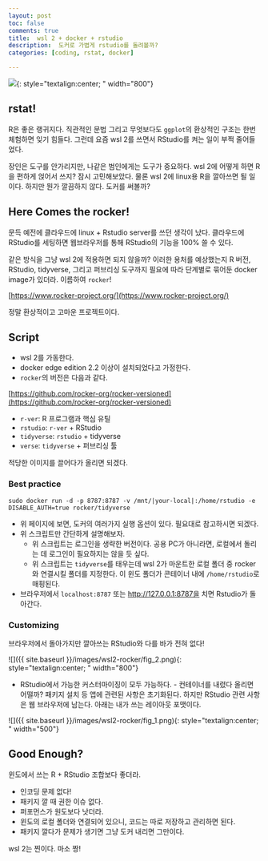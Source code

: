 ```yaml
---
layout: post
toc: false
comments: true
title:  wsl 2 + docker + rstudio 
description:  도커로 가볍게 rstudio를 돌려볼까? 
categories: [coding, rstat, docker]

---
```


![](https://www.codemotion.com/magazine/wp-content/uploads/2020/01/31518965950_460ff828ba_b_2f62655c94d0d2f5d51a75899b6f9280_2000-896x504.jpg){: style="textalign:center; " width="800"}


## rstat! 

R은 좋은 랭귀지다. 직관적인 문법 그리고 무엇보다도 `ggplot`의 환상적인 구조는 한번 체험하면 잊기 힘들다. 그런데 요즘 wsl 2를 쓰면서 RStudio를 켜는 일이 부쩍 줄어들었다. 

장인은 도구를 안가리지만, 나같은 범인에게는 도구가 중요하다. wsl 2에 어떻게 하면 R을 편하게 얹어서 쓰지? 잠시 고민해보았다. 
물론 wsl 2에 linux용 R을 깔아쓰면 될 일이다. 하지만 뭔가 깔끔하지 않다. 도커를 써볼까? 

## Here Comes the rocker! 

문득 예전에 클라우드에 linux + Rstudio server를 쓰던 생각이 났다. 클라우드에 RStudio를 세팅하면 웹브라우저를 통해 RStudio의 기능을 100% 쓸 수 있다. 

같은 방식을 그냥 wsl 2에 적용하면 되지 않을까? 이러한 용처를 예상했는지 R 버전, RStudio, tidyverse, 그리고 퍼브리싱 도구까지 필요에 따라 단계별로 묶어둔 docker image가 있더라. 이름하여 `rocker`!

[https://www.rocker-project.org/](https://www.rocker-project.org/)

정말 환상적이고 고마운 프로젝트이다. 

## Script 

- wsl 2를 가동한다. 
- docker edge edition 2.2 이상이 설치되었다고 가정한다. 
- `rocker`의 버전은 다음과 같다. 

[https://github.com/rocker-org/rocker-versioned](https://github.com/rocker-org/rocker-versioned)

- `r-ver`: R 프로그램과 핵심 유틸 
- `rstudio`: `r-ver` + RStudio 
- `tidyverse`: `rstudio` + tidyverse 
- `verse`: `tidyverse` + 퍼브리싱 툴 

적당한 이미지를 끌어다가 올리면 되겠다. 

### Best practice 

```shell
sudo docker run -d -p 8787:8787 -v /mnt/|your-local|:/home/rstudio -e DISABLE_AUTH=true rocker/tidyverse
```

- 위 페이지에 보면, 도커의 여러가지 실행 옵션이 있다. 필요대로 참고하시면 되겠다. 
- 위 스크립트만 간단하게 설명해보자. 
    - 위 스크립트는 로그인을 생략한 버전이다. 공용 PC가 아니라면, 로컬에서 돌리는 데 로그인이 필요하지는 않을 듯 싶다. 
    - 위 스크립트는 `tidyverse`를 태우는데 wsl 2가 마운트한 로컬 폴더 중 rocker와 연결시킬 폴더를 지정한다. 이 윈도 폴더가 콘테이너 내에 `/home/rstudio`로 매핑된다. 
- 브라우저에서 `localhost:8787` 또는 http://127.0.0.1:8787을 치면 Rstudio가 돌아간다. 

### Customizing 

브라우저에서 돌아가지만 깔아쓰는 RStudio와 다를 바가 전혀 없다! 

![]({{ site.baseurl }}/images/wsl2-rocker/fig_2.png){: style="textalign:center; " width="800"}

- RStudio에서 가능한 커스터마이징이 모두 가능하다. - 컨테이너를 내렸다 올리면 어떨까? 패키지 설치 등 앱에 관련된 사항은 초기화된다. 하지만 RStudio 관련 사항은 웹 브라우저에 남는다. 아래는 내가 쓰는 레이아웃 포맷이다. 

![]({{ site.baseurl }}/images/wsl2-rocker/fig_1.png){: style="textalign:center; " width="500"}

## Good Enough? 

윈도에서 쓰는 R + RStudio 조합보다 좋더라. 

- 인코딩 문제 없다! 
- 패키지 깔 때 권한 이슈 없다. 
- 퍼포먼스가 원도보다 낫더라. 
- 윈도의 로컬 폴더와 연결되어 있으니, 코드는 따로 저장하고 관리하면 된다.
- 패키지 깔다가 문제가 생기면 그냥 도커 내리면 그만이다.  

wsl 2는 찐이다. 마소 짱! 
<!--stackedit_data:
eyJoaXN0b3J5IjpbLTE0MTgyNDM4MDksOTQ0NzM3NDc4LDExMz
c0OTMxOTcsMTg4ODcxNzk2MSwtMjQzOTAyMjg0LDk2NTkzNjM0
OSwtMjY5MDQ5MTg0LDE2MjA2ODMxNzAsNzk0OTE2NDc4LC0xNj
g1OTIwNjU0LC0xNTQ3NDEwNzYwLDEyNjA4ODA3NjZdfQ==
-->